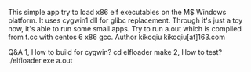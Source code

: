 This simple app try to load x86 elf executables on the M$ Windows platform. It uses cygwin1.dll for glibc replacement. 
Through it's just a toy now, it's able to run some small apps. Try to run a.out which is compiled from t.cc with centos 6 x86 gcc.
Author kikoqiu kikoqiu[at]163.com

Q&A
1, How to build for cygwin?
cd elfloader
make
2, How to test?
./elfloader.exe a.out